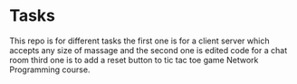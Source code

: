# Tasks
This repo is for different tasks the first one is for a client server which accepts any size of massage and the second one is edited code for a chat room third one is to add a reset button to tic tac toe game Network Programming course.
